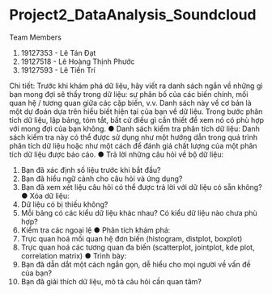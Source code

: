 # Project2_DataAnalysis_Soundcloud

Team Members
1. 19127353 - Lê Tán Đạt
2. 19127518 - Lê Hoàng Thịnh Phước
3. 19127593 - Lê Tiến Trí

Chi tiết:
Trước khi khám phá dữ liệu, hãy viết ra danh sách ngắn về những gì bạn mong đợi sẽ
thấy trong dữ liệu: sự phân bố của các biến chính, mối quan hệ / tương quan giữa
các cặp biến, v.v. Danh sách này về cơ bản là một dự đoán dựa trên hiểu biết hiện tại
của bạn về dữ liệu.
Trong bước phân tích dữ liệu, lập bảng, tóm tắt, bất cứ điều gì cần thiết để xem nó có
phù hợp với mong đợi của bạn không.
● Danh sách kiểm tra phân tích dữ liệu: Danh sách kiểm tra này có thể được sử
dụng như một hướng dẫn trong quá trình phân tích dữ liệu hoặc như một cách
để đánh giá chất lượng của một phân tích dữ liệu được báo cáo.
● Trả lời những câu hỏi về bộ dữ liệu:
1. Bạn đã xác định số liệu trước khi bắt đầu?
2. Bạn đã hiểu ngữ cảnh cho câu hỏi và ứng dụng?
3. Bạn đã xem xét liệu câu hỏi có thể được trả lời với dữ liệu có sẵn
không?
● Xóa dữ liệu:
1. Dữ liệu có bị thiếu không?
2. Mỗi bảng có các kiểu dữ liệu khác nhau? Có kiểu dữ liệu nào chưa
phù hợp?
3. Kiểm tra các ngoại lệ
● Phân tích khám phá:
1. Trực quan hoá mối quan hệ đơn biến (histogram, distplot,
boxplot)
2. Trực quan hoá các tương quan đa biến (scatterplot, jointplot,
kde plot, correlation matrix)
● Trình bày:
1. Bạn đã dẫn dắt một cách ngắn gọn, dễ hiểu cho mọi người về vấn đề
của bạn?
2. Bạn đã giải thích dữ liệu, mô tả câu hỏi cần quan tâm?
